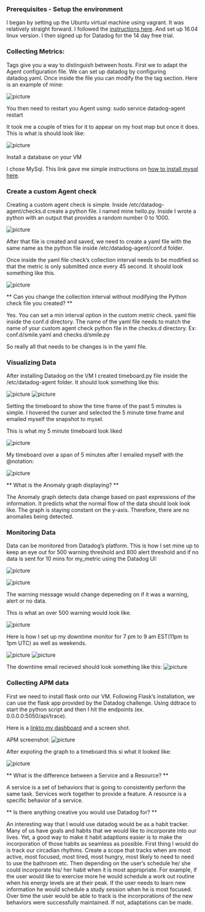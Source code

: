 
### Prerequisites - Setup the environment ###

I began by setting up the Ubuntu virtual machine using vagrant. It was relatively straight forward. I followed the [instructions here](https://www.vagrantup.com/intro/getting-started/). 
And set up 16.04 linux version. I then signed up for Datadog for the 14 day free trial.

### Collecting Metrics: ###
Tags give you a way to distinguish between hosts. 
First we to adapt the Agent configuration file. We can set up datadog by configuring datadog.yaml. Once inside the file you can modify the the tag section.
Here is an example of mine:

![picture](./img/1.png)

You then need to restart you Agent using: sudo service datadog-agent restart

It took me a couple of tries for it to appear on my host map but once it does. This is what is should look like:

![picture](./img/2.png)

Install a database on your VM

I chose MySql. This link gave me simple instructions on [how to install mysql here](https://support.rackspace.com/how-to/installing-mysql-server-on-ubuntu/).

### Create a custom Agent check ### 
Creating a custom agent check is simple. Inside /etc/datadog-agent/checks.d create a python file. I named mine hello.py. Inside I wrote a python with an output that provides a random number 0 to 1000.

![picture](./img/3.png)

 After that file is created and saved, we need to create a yaml file with the same name as the python file inside /etc/datadog-agent/conf.d folder. 

Once inside the yaml file check’s collection interval needs to be modified so that the metric is only submitted once every 45 second. It should look something like this. 


![picture](./img/4.png)

** Can you change the collection interval without modifying the Python check file you created? **

Yes. You can set a min interval option in the custom metric check. yaml file inside the conf.d directory. The name of the yaml file needs to match the name of your custom agent check python file in the checks.d directory. Ex: conf.d/smile.yaml and checks.d/smile.py

So really all that needs to be changes is in the yaml file.

### Visualizing Data ###

After installing Datadog on the VM I created timeboard.py file inside the /etc/datadog-agent folder. 
It should look something like this:

![picture](./img/5.png)
![picture](./img/6.png)

Setting the timeboard to show the time frame of the past 5 minutes is simple. I hovered the curser and selected the 5 minute time frame and emailed myself the snapshot to mysel.

This is what my 5 minute timeboard look liked

![picture](./img/16.png)

My timeboard over a span of 5 minutes after I emailed myself with the @notation:

![picture](./img/7.png)

** What is the Anomaly graph displaying? **

The Anomaly graph detects data change based on past expressions of the information. It predicts what the normal flow of the data should look look like. The graph is staying constant on the y-axis. Therefore, there are no anomalies being detected.


### Monitoring Data ###

Data can be monitored from Datadog’s platform. 
 This is how I set mine up to keep an eye out for 500 warning threshold and 800 alert threshold and if no data is sent for 10 mins for my_metric using the Datadog UI:

![picture](./img/8.png)

![picture](./img/9.png)

The warning message would change depeneding on if it was a warning, alert or no data.

This is what an over 500 warning would look like.

![picture](./img/15.png)

Here is how I set up my downtime monitor for 7 pm to 9 am EST(11pm to 1pm UTC) as well as weekends.

![picture](./img/11.png)
![picture](./img/12.png)

The downtime email recieved should look something like this:
![picture](./img/10.png)


### Collecting APM data ###

First we need to install flask onto our VM. Following Flask’s installation, we can use the flask app provided by the Datadog challenge. Using ddtrace to start the python script and then I hit the endpoints (ex. 0.0.0.0:5050/api/trace).

Here is a [linkto my dashboard](https://app.datadoghq.com/dash/856222/training-timeboard-for-hiring-engineers-exercise?live=true&page=0&is_auto=false&from_ts=1531179455884&to_ts=1531265855884&tile_size=m) and a screen shot.

APM screenshot:
![picture](./img/13.png)

After expoting the graph to a timeboard this si what it looked like:

![picture](./img/14.png)

** What is the difference between a Service and a Resource? **

A service is a set of behaviors that is going to consistently perform the same task.  Services work together to provide a feature.
A resource is a specific behavior of a service. 

 
** Is there anything creative you would use Datadog for? **

An interesting way that I would use datadog would be as a habit tracker. Many of us have goals and habits that we would like to incorporate into our lives. Yet, a good way to make it habit adaptions easier is to make the incorporation of those habits as seamless as possible. First thing I would do is track our circadian rhythms.
Create a scope that tracks when are most active, most focused, most tired, most hungry, most likely to need to need to use the bathroom etc.
Then depending on the user’s schedule he/ she could incorporate his/ her habit when it is most appropriate.
For example, if the user would like to exercise more he would schedule a work out routine when his energy levels are at their peak.
If the user needs to learn new information he would schedule a study session when he is most focused.
Over time the user would be able to track is the incorporations of the new behaviors were successfully maintained. If not, adaptations can be made.

